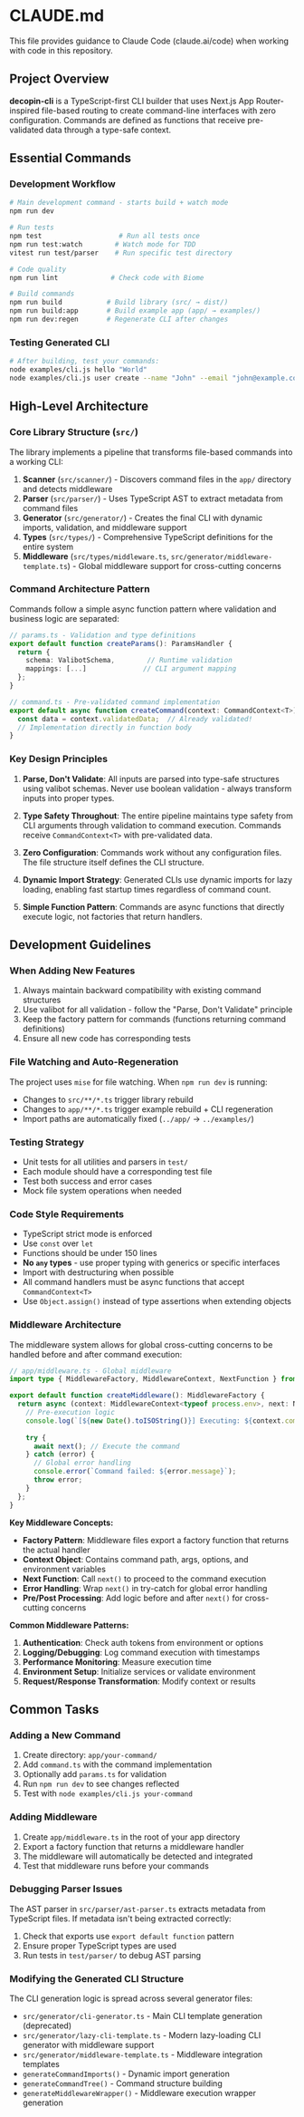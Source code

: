 # CLAUDE.md

This file provides guidance to Claude Code (claude.ai/code) when working with code in this repository.

## Project Overview

**decopin-cli** is a TypeScript-first CLI builder that uses Next.js App Router-inspired file-based routing to create command-line interfaces with zero configuration. Commands are defined as functions that receive pre-validated data through a type-safe context.

## Essential Commands

### Development Workflow
```bash
# Main development command - starts build + watch mode
npm run dev

# Run tests
npm test                   # Run all tests once
npm run test:watch        # Watch mode for TDD
vitest run test/parser    # Run specific test directory

# Code quality
npm run lint             # Check code with Biome

# Build commands
npm run build           # Build library (src/ → dist/)
npm run build:app       # Build example app (app/ → examples/)
npm run dev:regen       # Regenerate CLI after changes
```

### Testing Generated CLI
```bash
# After building, test your commands:
node examples/cli.js hello "World"
node examples/cli.js user create --name "John" --email "john@example.com"
```

## High-Level Architecture

### Core Library Structure (`src/`)
The library implements a pipeline that transforms file-based commands into a working CLI:

1. **Scanner** (`src/scanner/`) - Discovers command files in the `app/` directory and detects middleware
2. **Parser** (`src/parser/`) - Uses TypeScript AST to extract metadata from command files
3. **Generator** (`src/generator/`) - Creates the final CLI with dynamic imports, validation, and middleware support
4. **Types** (`src/types/`) - Comprehensive TypeScript definitions for the entire system
5. **Middleware** (`src/types/middleware.ts`, `src/generator/middleware-template.ts`) - Global middleware support for cross-cutting concerns

### Command Architecture Pattern
Commands follow a simple async function pattern where validation and business logic are separated:

```typescript
// params.ts - Validation and type definitions
export default function createParams(): ParamsHandler {
  return {
    schema: ValibotSchema,        // Runtime validation
    mappings: [...]              // CLI argument mapping
  };
}

// command.ts - Pre-validated command implementation
export default async function createCommand(context: CommandContext<T>) {
  const data = context.validatedData;  // Already validated!
  // Implementation directly in function body
}
```

### Key Design Principles

1. **Parse, Don't Validate**: All inputs are parsed into type-safe structures using valibot schemas. Never use boolean validation - always transform inputs into proper types.

2. **Type Safety Throughout**: The entire pipeline maintains type safety from CLI arguments through validation to command execution. Commands receive `CommandContext<T>` with pre-validated data.

3. **Zero Configuration**: Commands work without any configuration files. The file structure itself defines the CLI structure.

4. **Dynamic Import Strategy**: Generated CLIs use dynamic imports for lazy loading, enabling fast startup times regardless of command count.

5. **Simple Function Pattern**: Commands are async functions that directly execute logic, not factories that return handlers.

## Development Guidelines

### When Adding New Features
1. Always maintain backward compatibility with existing command structures
2. Use valibot for all validation - follow the "Parse, Don't Validate" principle
3. Keep the factory pattern for commands (functions returning command definitions)
4. Ensure all new code has corresponding tests

### File Watching and Auto-Regeneration
The project uses `mise` for file watching. When `npm run dev` is running:
- Changes to `src/**/*.ts` trigger library rebuild
- Changes to `app/**/*.ts` trigger example rebuild + CLI regeneration
- Import paths are automatically fixed (`../app/` → `../examples/`)

### Testing Strategy
- Unit tests for all utilities and parsers in `test/`
- Each module should have a corresponding test file
- Test both success and error cases
- Mock file system operations when needed

### Code Style Requirements
- TypeScript strict mode is enforced
- Use `const` over `let`
- Functions should be under 150 lines
- **No `any` types** - use proper typing with generics or specific interfaces
- Import with destructuring when possible
- All command handlers must be async functions that accept `CommandContext<T>`
- Use `Object.assign()` instead of type assertions when extending objects

### Middleware Architecture

The middleware system allows for global cross-cutting concerns to be handled before and after command execution:

```typescript
// app/middleware.ts - Global middleware
import type { MiddlewareFactory, MiddlewareContext, NextFunction } from '../dist/types/middleware.js';

export default function createMiddleware(): MiddlewareFactory {
  return async (context: MiddlewareContext<typeof process.env>, next: NextFunction) => {
    // Pre-execution logic
    console.log(`[${new Date().toISOString()}] Executing: ${context.command}`);
    
    try {
      await next(); // Execute the command
    } catch (error) {
      // Global error handling
      console.error(`Command failed: ${error.message}`);
      throw error;
    }
  };
}
```

**Key Middleware Concepts:**
- **Factory Pattern**: Middleware files export a factory function that returns the actual handler
- **Context Object**: Contains command path, args, options, and environment variables
- **Next Function**: Call `next()` to proceed to the command execution
- **Error Handling**: Wrap `next()` in try-catch for global error handling
- **Pre/Post Processing**: Add logic before and after `next()` for cross-cutting concerns

**Common Middleware Patterns:**
1. **Authentication**: Check auth tokens from environment or options
2. **Logging/Debugging**: Log command execution with timestamps
3. **Performance Monitoring**: Measure execution time
4. **Environment Setup**: Initialize services or validate environment
5. **Request/Response Transformation**: Modify context or results

## Common Tasks

### Adding a New Command
1. Create directory: `app/your-command/`
2. Add `command.ts` with the command implementation
3. Optionally add `params.ts` for validation
4. Run `npm run dev` to see changes reflected
5. Test with `node examples/cli.js your-command`

### Adding Middleware
1. Create `app/middleware.ts` in the root of your app directory
2. Export a factory function that returns a middleware handler
3. The middleware will automatically be detected and integrated
4. Test that middleware runs before your commands

### Debugging Parser Issues
The AST parser in `src/parser/ast-parser.ts` extracts metadata from TypeScript files. If metadata isn't being extracted correctly:
1. Check that exports use `export default function` pattern
2. Ensure proper TypeScript types are used
3. Run tests in `test/parser/` to debug AST parsing

### Modifying the Generated CLI Structure
The CLI generation logic is spread across several generator files:
- `src/generator/cli-generator.ts` - Main CLI template generation (deprecated)
- `src/generator/lazy-cli-template.ts` - Modern lazy-loading CLI generator with middleware support
- `src/generator/middleware-template.ts` - Middleware integration templates
- `generateCommandImports()` - Dynamic import generation
- `generateCommandTree()` - Command structure building
- `generateMiddlewareWrapper()` - Middleware execution wrapper generation